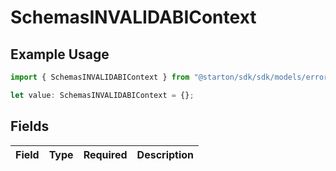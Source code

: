 # SchemasINVALIDABIContext

## Example Usage

```typescript
import { SchemasINVALIDABIContext } from "@starton/sdk/sdk/models/errors";

let value: SchemasINVALIDABIContext = {};
```

## Fields

| Field       | Type        | Required    | Description |
| ----------- | ----------- | ----------- | ----------- |